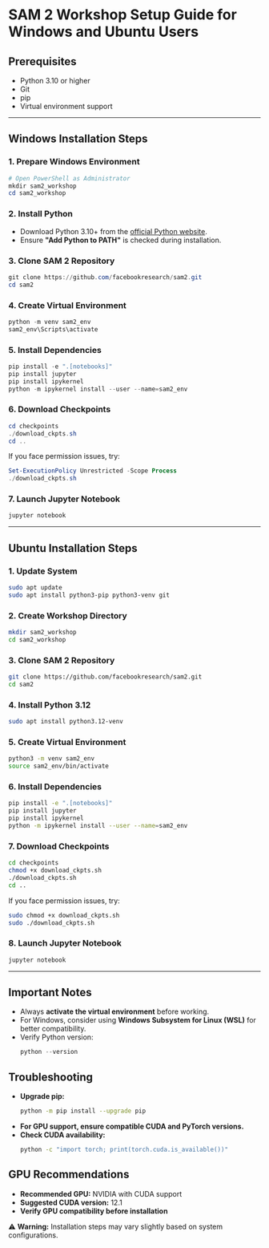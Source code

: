 # SAM 2 Workshop Setup Guide for Windows and Ubuntu Users

## Prerequisites
- Python 3.10 or higher
- Git
- pip
- Virtual environment support

---

## **Windows Installation Steps**

### **1. Prepare Windows Environment**
```powershell
# Open PowerShell as Administrator
mkdir sam2_workshop
cd sam2_workshop
```

### **2. Install Python**
- Download Python 3.10+ from the [official Python website](https://www.python.org/).
- Ensure **"Add Python to PATH"** is checked during installation.

### **3. Clone SAM 2 Repository**
```powershell
git clone https://github.com/facebookresearch/sam2.git
cd sam2
```

### **4. Create Virtual Environment**
```powershell
python -m venv sam2_env
sam2_env\Scripts\activate
```

### **5. Install Dependencies**
```powershell
pip install -e ".[notebooks]"
pip install jupyter
pip install ipykernel
python -m ipykernel install --user --name=sam2_env 
```

### **6. Download Checkpoints**
```powershell
cd checkpoints
./download_ckpts.sh
cd ..
```
If you face permission issues, try:
```powershell
Set-ExecutionPolicy Unrestricted -Scope Process
./download_ckpts.sh
```

### **7. Launch Jupyter Notebook**
```powershell
jupyter notebook
```

---

## **Ubuntu Installation Steps**

### **1. Update System**
```bash
sudo apt update
sudo apt install python3-pip python3-venv git
```

### **2. Create Workshop Directory**
```bash
mkdir sam2_workshop
cd sam2_workshop
```

### **3. Clone SAM 2 Repository**
```bash
git clone https://github.com/facebookresearch/sam2.git
cd sam2
```

### **4. Install Python 3.12**
```bash
sudo apt install python3.12-venv
```

### **5. Create Virtual Environment**
```bash
python3 -m venv sam2_env
source sam2_env/bin/activate
```

### **6. Install Dependencies**
```bash
pip install -e ".[notebooks]"
pip install jupyter
pip install ipykernel
python -m ipykernel install --user --name=sam2_env 
```

### **7. Download Checkpoints**
```bash
cd checkpoints
chmod +x download_ckpts.sh
./download_ckpts.sh
cd ..
```
If you face permission issues, try:
```bash
sudo chmod +x download_ckpts.sh
sudo ./download_ckpts.sh
```

### **8. Launch Jupyter Notebook**
```bash
jupyter notebook
```

---

## **Important Notes**
- Always **activate the virtual environment** before working.
- For Windows, consider using **Windows Subsystem for Linux (WSL)** for better compatibility.
- Verify Python version:
  ```powershell
  python --version
  ```

## **Troubleshooting**
- **Upgrade pip:**
  ```bash
  python -m pip install --upgrade pip
  ```
- **For GPU support, ensure compatible CUDA and PyTorch versions.**
- **Check CUDA availability:**
  ```bash
  python -c "import torch; print(torch.cuda.is_available())"
  ```

## **GPU Recommendations**
- **Recommended GPU:** NVIDIA with CUDA support
- **Suggested CUDA version:** 12.1
- **Verify GPU compatibility before installation**

⚠ **Warning:** Installation steps may vary slightly based on system configurations.

